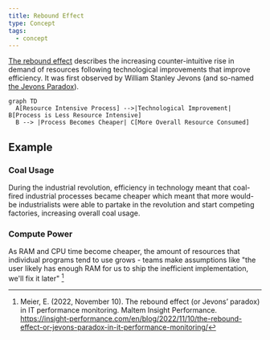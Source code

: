 ```yaml
---
title: Rebound Effect
type: Concept
tags:
  - concept
---
```


[The rebound effect](https://en.wikipedia.org/wiki/Rebound_effect_(conservation)) describes the increasing counter-intuitive rise in demand of resources following technological improvements that improve efficiency.
It was first observed by William Stanley Jevons (and so-named [the Jevons Paradox](https://en.m.wikipedia.org/wiki/Jevons_paradox)).

```mermaid
graph TD
  A[Resource Intensive Process] -->|Technological Improvement| B[Process is Less Resource Intensive]
  B --> |Process Becomes Cheaper| C[More Overall Resource Consumed]
```


## Example

### Coal Usage

During the industrial revolution, efficiency in technology meant that coal-fired industrial processes became cheaper which meant that more would-be industrialists were able to partake in the revolution and start competing factories, increasing overall coal usage.

### Compute Power

As RAM and CPU time become cheaper, the amount of resources that individual programs tend to use grows - teams make assumptions like "the user likely has enough RAM for us to ship the inefficient implementation, we'll fix it later" [^meierReboundEffectJevons2022]

[^meierReboundEffectJevons2022]: Meier, E. (2022, November 10). The rebound effect (or Jevons’ paradox) in IT performance monitoring. Maltem Insight Performance. https://insight-performance.com/en/blog/2022/11/10/the-rebound-effect-or-jevons-paradox-in-it-performance-monitoring/
